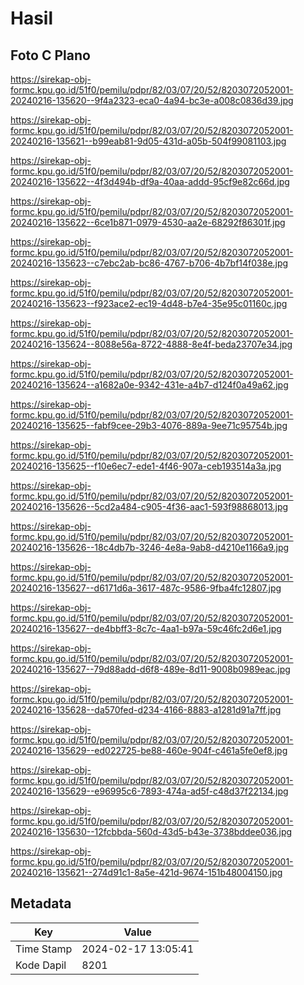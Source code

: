 # Hasil

## Foto C Plano

https://sirekap-obj-formc.kpu.go.id/51f0/pemilu/pdpr/82/03/07/20/52/8203072052001-20240216-135620--9f4a2323-eca0-4a94-bc3e-a008c0836d39.jpg

https://sirekap-obj-formc.kpu.go.id/51f0/pemilu/pdpr/82/03/07/20/52/8203072052001-20240216-135621--b99eab81-9d05-431d-a05b-504f99081103.jpg

https://sirekap-obj-formc.kpu.go.id/51f0/pemilu/pdpr/82/03/07/20/52/8203072052001-20240216-135622--4f3d494b-df9a-40aa-addd-95cf9e82c66d.jpg

https://sirekap-obj-formc.kpu.go.id/51f0/pemilu/pdpr/82/03/07/20/52/8203072052001-20240216-135622--6ce1b871-0979-4530-aa2e-68292f86301f.jpg

https://sirekap-obj-formc.kpu.go.id/51f0/pemilu/pdpr/82/03/07/20/52/8203072052001-20240216-135623--c7ebc2ab-bc86-4767-b706-4b7bf14f038e.jpg

https://sirekap-obj-formc.kpu.go.id/51f0/pemilu/pdpr/82/03/07/20/52/8203072052001-20240216-135623--f923ace2-ec19-4d48-b7e4-35e95c01160c.jpg

https://sirekap-obj-formc.kpu.go.id/51f0/pemilu/pdpr/82/03/07/20/52/8203072052001-20240216-135624--8088e56a-8722-4888-8e4f-beda23707e34.jpg

https://sirekap-obj-formc.kpu.go.id/51f0/pemilu/pdpr/82/03/07/20/52/8203072052001-20240216-135624--a1682a0e-9342-431e-a4b7-d124f0a49a62.jpg

https://sirekap-obj-formc.kpu.go.id/51f0/pemilu/pdpr/82/03/07/20/52/8203072052001-20240216-135625--fabf9cee-29b3-4076-889a-9ee71c95754b.jpg

https://sirekap-obj-formc.kpu.go.id/51f0/pemilu/pdpr/82/03/07/20/52/8203072052001-20240216-135625--f10e6ec7-ede1-4f46-907a-ceb193514a3a.jpg

https://sirekap-obj-formc.kpu.go.id/51f0/pemilu/pdpr/82/03/07/20/52/8203072052001-20240216-135626--5cd2a484-c905-4f36-aac1-593f98868013.jpg

https://sirekap-obj-formc.kpu.go.id/51f0/pemilu/pdpr/82/03/07/20/52/8203072052001-20240216-135626--18c4db7b-3246-4e8a-9ab8-d4210e1166a9.jpg

https://sirekap-obj-formc.kpu.go.id/51f0/pemilu/pdpr/82/03/07/20/52/8203072052001-20240216-135627--d6171d6a-3617-487c-9586-9fba4fc12807.jpg

https://sirekap-obj-formc.kpu.go.id/51f0/pemilu/pdpr/82/03/07/20/52/8203072052001-20240216-135627--de4bbff3-8c7c-4aa1-b97a-59c46fc2d6e1.jpg

https://sirekap-obj-formc.kpu.go.id/51f0/pemilu/pdpr/82/03/07/20/52/8203072052001-20240216-135627--79d88add-d6f8-489e-8d11-9008b0989eac.jpg

https://sirekap-obj-formc.kpu.go.id/51f0/pemilu/pdpr/82/03/07/20/52/8203072052001-20240216-135628--da570fed-d234-4166-8883-a1281d91a7ff.jpg

https://sirekap-obj-formc.kpu.go.id/51f0/pemilu/pdpr/82/03/07/20/52/8203072052001-20240216-135629--ed022725-be88-460e-904f-c461a5fe0ef8.jpg

https://sirekap-obj-formc.kpu.go.id/51f0/pemilu/pdpr/82/03/07/20/52/8203072052001-20240216-135629--e96995c6-7893-474a-ad5f-c48d37f22134.jpg

https://sirekap-obj-formc.kpu.go.id/51f0/pemilu/pdpr/82/03/07/20/52/8203072052001-20240216-135630--12fcbbda-560d-43d5-b43e-3738bddee036.jpg

https://sirekap-obj-formc.kpu.go.id/51f0/pemilu/pdpr/82/03/07/20/52/8203072052001-20240216-135621--274d91c1-8a5e-421d-9674-151b48004150.jpg


## Metadata

| Key        | Value               |
| ---------- | ------------------- |
| Time Stamp | 2024-02-17 13:05:41 |
| Kode Dapil | 8201                |




